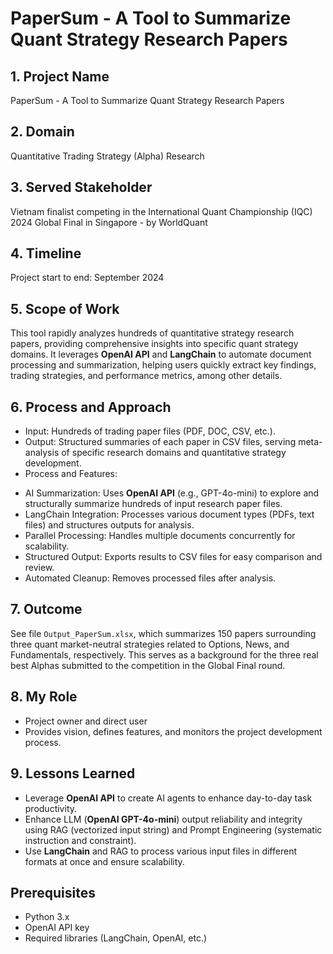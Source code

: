 # PaperSum - A Tool to Summarize Quant Strategy Research Papers

## 1. Project Name
PaperSum - A Tool to Summarize Quant Strategy Research Papers

## 2. Domain
Quantitative Trading Strategy (Alpha) Research

## 3. Served Stakeholder
Vietnam finalist competing in the International Quant Championship (IQC) 2024 Global Final in Singapore - by WorldQuant

## 4. Timeline
Project start to end: September 2024

## 5. Scope of Work
This tool rapidly analyzes hundreds of quantitative strategy research papers, providing comprehensive insights into specific quant strategy domains. It leverages **OpenAI API** and **LangChain** to automate document processing and summarization, helping users quickly extract key findings, trading strategies, and performance metrics, among other details.

## 6. Process and Approach
+ Input: Hundreds of trading paper files (PDF, DOC, CSV, etc.).  
+ Output: Structured summaries of each paper in CSV files, serving meta-analysis of specific research domains and quantitative strategy development.  
+ Process and Features:  
- AI Summarization: Uses **OpenAI API** (e.g., GPT-4o-mini) to explore and structurally summarize hundreds of input research paper files.
- LangChain Integration: Processes various document types (PDFs, text files) and structures outputs for analysis.
- Parallel Processing: Handles multiple documents concurrently for scalability.
- Structured Output: Exports results to CSV files for easy comparison and review.
- Automated Cleanup: Removes processed files after analysis.

## 7. Outcome
See file `Output_PaperSum.xlsx`, which summarizes 150 papers surrounding three quant market-neutral strategies related to Options, News, and Fundamentals, respectively. This serves as a background for the three real best Alphas submitted to the competition in the Global Final round.

## 8. My Role
- Project owner and direct user  
- Provides vision, defines features, and monitors the project development process.

## 9. Lessons Learned
- Leverage **OpenAI API** to create AI agents to enhance day-to-day task productivity.
- Enhance LLM (**OpenAI GPT-4o-mini**) output reliability and integrity using RAG (vectorized input string) and Prompt Engineering (systematic instruction and constraint).
- Use **LangChain** and RAG to process various input files in different formats at once and ensure scalability.

## Prerequisites
- Python 3.x
- OpenAI API key
- Required libraries (LangChain, OpenAI, etc.)
